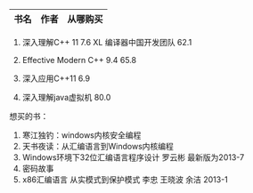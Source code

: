 

书名 | 作者 | 从哪购买
--|--|--


1. 深入理解C++ 11
7.6
XL 编译器中国开发团队
62.1

2. Effective Modern C++
9.4
65.8

3. 深入应用C++11
6.9

4. 深入理解java虚拟机
80.0


想买的书：
1. 寒江独钓：windows内核安全编程
2. 天书夜读：从汇编语言到Windows内核编程
3. Windows环境下32位汇编语言程序设计       罗云彬       最新版为2013-7
4. 密码故事
5. x86汇编语言 从实模式到保护模式   李忠 王晓波 余洁 2013-1